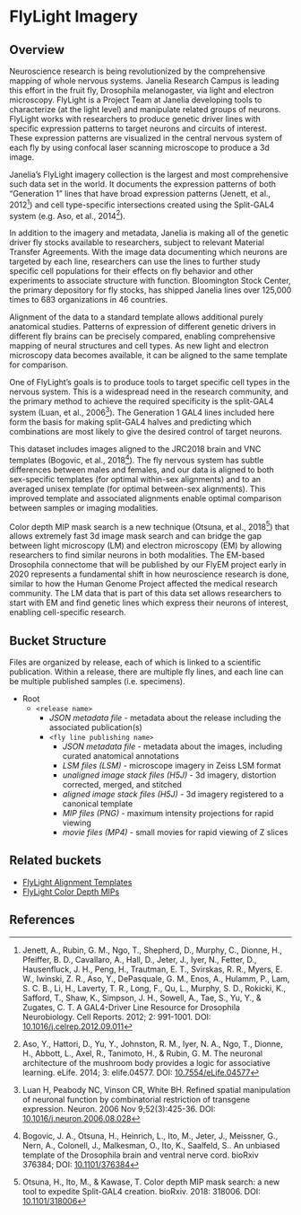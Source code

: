 # FlyLight Imagery

## Overview

Neuroscience research is being revolutionized by the comprehensive mapping of whole nervous systems. Janelia Research Campus is leading this effort in the fruit fly, Drosophila melanogaster, via light and electron microscopy. FlyLight is a Project Team at Janelia developing tools to characterize (at the light level) and manipulate related groups of neurons. FlyLight works with researchers to produce genetic driver lines with specific expression patterns to target neurons and circuits of interest. These expression patterns are visualized in the central nervous system of each fly by using confocal laser scanning microscope to produce a 3d image. 

Janelia’s FlyLight imagery collection is the largest and most comprehensive such data set in the world. It documents the expression patterns of both “Generation 1” lines that have broad expression patterns (Jenett, et al., 2012[^jenett]) and cell type-specific intersections created using the Split-GAL4 system (e.g. Aso, et al., 2014[^aso]). 

In addition to the imagery and metadata, Janelia is making all of the genetic driver fly stocks available to researchers, subject to relevant Material Transfer Agreements. With the image data documenting which neurons are targeted by each line, researchers can use the lines to further study specific cell populations for their effects on fly behavior and other experiments to associate structure with function. Bloomington Stock Center, the primary depository for fly stocks, has shipped Janelia lines over 125,000 times to 683 organizations in 46 countries. 

Alignment of the data to a standard template allows additional purely anatomical studies. Patterns of expression of different genetic drivers in different fly brains can be precisely compared, enabling comprehensive mapping of neural structures and cell types. As new light and electron microscopy data becomes available, it can be aligned to the same template for comparison. 

One of FlyLight’s goals is to produce tools to target specific cell types in the nervous system. This is a widespread need in the research community, and the primary method to achieve the required specificity is the split-GAL4 system (Luan, et al., 2006[^luan]). The Generation 1 GAL4 lines included here form the basis for making split-GAL4 halves and predicting which combinations are most likely to give the desired control of target neurons. 

This dataset includes images aligned to the JRC2018 brain and VNC templates (Bogovic, et al., 2018[^bogovic]). The fly nervous system has subtle differences between males and females, and our data is aligned to both sex-specific templates (for optimal within-sex alignments) and to an averaged unisex template (for optimal between-sex alignments). This improved template and associated alignments enable optimal comparison between samples or imaging modalities. 

Color depth MIP mask search is a new technique (Otsuna, et al., 2018[^otsuna]) that allows extremely fast 3d image mask search and can bridge the gap between light microscopy (LM) and electron microscopy (EM) by allowing researchers to find similar neurons in both modalities. The EM-based Drosophila connectome that will be published by our FlyEM project early in 2020 represents a fundamental shift in how neuroscience research is done, similar to how the Human Genome Project affected the medical research community. The LM data that is part of this data set allows researchers to start with EM and find genetic lines which express their neurons of interest, enabling cell-specific research.

## Bucket Structure

Files are organized by release, each of which is linked to a scientific publication. Within a release, there are multiple fly lines, and each line can be multiple published samples (i.e. specimens). 

* Root
    * `<release name>`
        * _JSON metadata file_ - metadata about the release including the associated publication(s)
        * `<fly line publishing name>`
            * _JSON metadata file_ - metadata about the images, including curated anatomical annotations
            * _LSM files (LSM)_ - microscope imagery in Zeiss LSM format
            * _unaligned image stack files (H5J)_ - 3d imagery, distortion corrected, merged, and stitched
            * _aligned image stack files (H5J)_ - 3d imagery registered to a canonical template
            * _MIP files (PNG)_ - maximum intensity projections for rapid viewing
            * _movie files (MP4)_ - small movies for rapid viewing of Z slices

## Related buckets

* [FlyLight Alignment Templates](https://open.quiltdata.com/b/janelia-flylight-templates)
* [FlyLight Color Depth MIPs](https://open.quiltdata.com/b/janelia-flylight-color-depth)

## References

[^jenett]: Jenett, A., Rubin, G. M., Ngo, T., Shepherd, D., Murphy, C., Dionne, H., Pfeiffer, B. D., Cavallaro, A., Hall, D., Jeter, J., Iyer, N., Fetter, D., Hausenfluck, J. H., Peng, H., Trautman, E. T., Svirskas, R. R., Myers, E. W., Iwinski, Z. R., Aso, Y., DePasquale, G. M., Enos, A., Hulamm, P., Lam, S. C. B., Li, H., Laverty, T. R., Long, F., Qu, L., Murphy, S. D., Rokicki, K., Safford, T., Shaw, K., Simpson, J. H., Sowell, A., Tae, S., Yu, Y., & Zugates, C. T. A GAL4-Driver Line Resource for Drosophila Neurobiology. Cell Reports. 2012; 2: 991-1001. DOI: [10.1016/j.celrep.2012.09.011](https://doi.org/10.1016/j.celrep.2012.09.011)

[^aso]: Aso, Y., Hattori, D., Yu, Y., Johnston, R. M., Iyer, N. A., Ngo, T., Dionne, H., Abbott, L., Axel, R., Tanimoto, H., & Rubin, G. M. The neuronal architecture of the mushroom body provides a logic for associative learning. eLife. 2014; 3: elife.04577. DOI: [10.7554/eLife.04577](https://doi.org/10.7554/eLife.04577)

[^otsuna]: Otsuna, H., Ito, M., & Kawase, T. Color depth MIP mask search: a new tool to expedite Split-GAL4 creation. bioRxiv. 2018: 318006. DOI: [10.1101/318006](https://doi.org/10.1101/318006)

[^luan]: Luan H, Peabody NC, Vinson CR, White BH. Refined spatial manipulation of neuronal function by combinatorial restriction of transgene expression. Neuron. 2006 Nov 9;52(3):425-36. DOI: [10.1016/j.neuron.2006.08.028](https://doi.org/10.1016/j.neuron.2006.08.028)

[^bogovic]: Bogovic, J. A., Otsuna, H., Heinrich, L., Ito, M., Jeter, J., Meissner, G., Nern, A., Colonell, J., Malkesman, O., Ito, K., Saalfeld, S.. An unbiased template of the Drosophila brain and ventral nerve cord. bioRxiv 376384; DOI: [10.1101/376384](https://doi.org/10.1101/376384)
